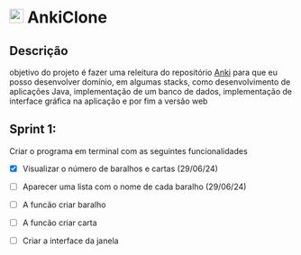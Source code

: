 <h1><img src="https://encrypted-tbn0.gstatic.com/images?q=tbn:ANd9GcT0wUTXwYTeuhR2kflofK0_3Rmcren_hwLgMg&s" width="25"> AnkiClone</h1>

<h2>Descrição</h2>
<p>objetivo do projeto é fazer uma releitura do repositório <a href="https://github.com/ankitects/anki">Anki</a> para que eu posso desenvolver domínio, em algumas stacks, como desenvolvimento de aplicações Java, implementação de um banco de dados, implementação de interface gráfica na aplicação e por fim a versão web</p>

<h2>Sprint 1:</h2>
<p>Criar o programa em terminal com as seguintes funcionalidades</p>

- [x] Visualizar o número de baralhos e cartas (29/06/24)
- [ ] Aparecer uma lista com o nome de cada baralho (29/06/24)
- [ ] A funcão criar baralho
- [ ] A funcão criar carta
- [ ] Criar a interface da janela

